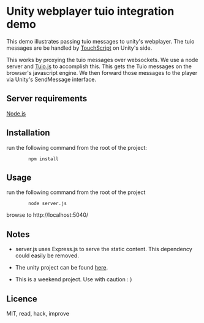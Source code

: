 # Unity webplayer tuio integration demo

This demo illustrates passing tuio messages to unity's webplayer.
The tuio messages are be handled by [TouchScript](https://github.com/InteractiveLab/TouchScript) on Unity's side.

This works by proxying the tuio messages over websockets. We use a node server and [Tuio.js](https://github.com/fe9lix/Tuio.js) to accomplish this. This gets the Tuio messages on the browser's javascript engine. We then forward those messages to the player via Unity's SendMessage interface.

## Server requirements

[Node.js](http://nodejs.org/)

## Installation

run the following command from the root of the project:

			npm install

## Usage

run the following command from the root of the project

			node server.js

browse to http://localhost:5040/


## Notes

- server.js uses Express.js to serve the static content. This dependency could easily be removed.

- The unity project can be found [here](https://github.com/david-demainlalune/TuioUnityWebPlayertInputProvider).

- This is a weekend project. Use with caution : )


## Licence

MIT, read, hack, improve